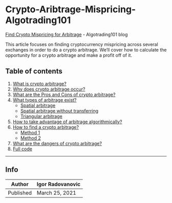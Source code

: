 # Crypto-Aribtrage-Mispricing-Algotrading101
[Find Crypto Mispricing for Arbitrage](https://algotrading101.com/learn/crypto-arbitrage-guide/) - Algotrading101 blog

This article focuses on finding cryptocurrency mispricing across several exchanges in order to do a crypto arbitrage. We’ll cover how to calculate the opportunity for a crypto arbitrage and make a profit off of it.

## Table of contents

<ol><li><a href="https://algotrading101.com/learn/crypto-arbitrage-guide/#what-is-crypto-arbitrage">What is crypto arbitrage?</a></li><li><a href="https://algotrading101.com/learn/crypto-arbitrage-guide/#why-does-crypto-arbitrage-occur">Why does crypto arbitrage occur?</a></li><li><a href="https://algotrading101.com/learn/crypto-arbitrage-guide/#what-are-the-pros-and-cons-of-crypto-arbitrage">What are the Pros and Cons of crypto arbitrage?</a></li><li><a href="https://algotrading101.com/learn/crypto-arbitrage-guide/#what-types-of-arbitrage-exist">What types of arbitrage exist?</a><ul><li><a href="https://algotrading101.com/learn/crypto-arbitrage-guide/#spatial-arbitrage">Spatial arbitrage</a></li><li><a href="https://algotrading101.com/learn/crypto-arbitrage-guide/#spatial-arbitrage-without-transferring">Spatial arbitrage without transferring</a></li><li><a href="https://algotrading101.com/learn/crypto-arbitrage-guide/#triangular-arbitrage">Triangular arbitrage</a></li></ul></li><li><a href="https://algotrading101.com/learn/crypto-arbitrage-guide/#how-to-take-advantage-of-arbitrage-algorithmically">How to take advantage of arbitrage algorithmically?</a></li><li><a href="https://algotrading101.com/learn/crypto-arbitrage-guide/#how-to-find-a-crypto-arbitrage">How to find a crypto arbitrage?</a><ul><li><a href="https://algotrading101.com/learn/crypto-arbitrage-guide/#method-1">Method 1</a></li><li><a href="https://algotrading101.com/learn/crypto-arbitrage-guide/#method-2">Method 2</a></li></ul></li><li><a href="https://algotrading101.com/learn/crypto-arbitrage-guide/#what-are-the-dangers-of-crypto-arbitrage">What are the dangers of crypto arbitrage?</a></li><li><a href="https://algotrading101.com/learn/crypto-arbitrage-guide/#full-code">Full code</a></li></ol>


-----------
## Info

| Author | Igor Radovanovic
--- | ---
| Published | March 25, 2021
